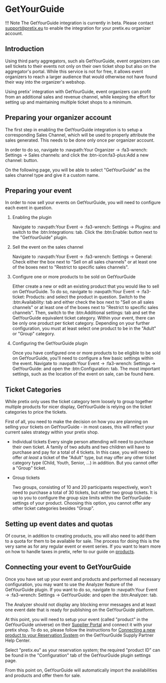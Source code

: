 # GetYourGuide

!!! Note 
    The GetYourGuide integration is currently in beta. 
    Please contact <support@pretix.eu> to enable the integration for your pretix.eu organizer account.

## Introduction

Using third party aggregators, such als GetYourGuide, event organizers can sell tickets to their events not only on their own ticket shop but also on the aggregator's portal. 
While this service is not for free, it allows event organizers to reach a larger audience that would otherwise not have found their way into the organizer's webshop.

Using pretix' integration with GetYourGuide, event organizers can profit from an additional sales and revenue channel, while keeping the effort for setting up and maintaining multiple ticket shops to a minimum.

## Preparing your organizer account

The first step in enabling the GetYourGuide integration is to setup a corresponding Sales Channel, which will be used to properly attribute the sales generated. 
This needs to be done only once per organizer account.

In order to do so, navigate to :navpath:Your Organizer → :fa3-wrench: Settings → Sales channels: and click the :btn-icon:fa3-plus:Add a new channel: button.

On the following page, you will be able to select "GetYourGuide" as the sales channel type and give it a custom name.

## Preparing your event

In order to now sell your events on GetYourGuide, you will need to configure each event in question.

 1. Enabling the plugin

    Navigate to :navpath:Your Event → :fa3-wrench: Settings → Plugins: and switch to the :btn:Integrations: tab. 
    Click the :btn:Enable: button next to the "GetYourGuide" plugin. 

 2. Sell the event on the sales channel

    Navigate to :navpath:Your Event  → :fa3-wrench: Settings → General: 
    Check either the box next to "Sell on all sales channels" or at least one of the boxes next to "Restrict to specific sales channels". 

 3. Configure one or more products to be sold on GetYourGuide

    Either create a new or edit an existing product that you would like to sell on GetYourGuide. 
    To do so, navigate to :navpath:Your Event → :fa3-ticket: Products: and select the product in question. 
    Switch to the :btn:Availability: tab and either check the box next to "Sell on all sales channels" or at least one of the boxes next to "Restrict to specific sales channels". 
    Then, switch to the :btn:Additional settings: tab and set the GetYourGuide equivalent ticket category. 
    Within your event, there can be only one product per ticket category. 
    Depending on your further configuration, you must at least select one product to be in the "Adult" or "Group" category.

 4. Configuring the GetYourGuide plugin

    Once you have configured one or more products to be eligible to be sold on GetYourGuide, you'll need to configure a few basic settings within the event. 
    Navigate to :navpath:Your Event → :fa3-wrench: Settings → GetYourGuide: and open the :btn:Configuration: tab. 
    The most important settings, such as the location of the event on sale, can be found here. 

## Ticket Categories

While pretix only uses the ticket category term loosely to group together multiple products for nicer display, GetYourGuide is relying on the ticket categories to price the tickets.

First of all, you need to make the decision on how you are planning on selling your tickets on GetYourGuide - in most cases, this will reflect your current sales strategy within your pretix shop.

 - Individual tickets
   Every single person attending will need to purchase their own ticket. 
   A family of two adults and two children will have to purchase and pay for a total of 4 tickets. 
   In this case, you will need to offer *at least* a ticket of the "Adult" type, but may offer any other ticket category type (Child, Youth, Senior, ...) in addition. 
   But you cannot offer a "Group" ticket.

 - Group tickets

   Two groups, consisting of 10 and 20 participants respectively, won't need to purchase a total of 30 tickets, but rather two group tickets. 
   It is up to you to configure the group size limits within the GetYourGuide-settings of your product. 
   Choosing this option, you cannot offer any other ticket categories besides "Group".

## Setting up event dates and quotas

Of course, in addition to creating products, you will also need to add them to a quota for them to be available for sale. 
The process for doing this is the very same as for any regular event or event series.
If you want to learn more on how to handle taxes in pretix, refer to our guide on [products](../products.md). 

## Connecting your event to GetYourGuide

Once you have set up your event and products and performed all necessary configuration, you may want to use the Analyzer feature of the GetYourGuide plugin. 
If you want to do so, navigate to :navpath:Your Event → :fa3-wrench: Settings → GetYourGuide: and open the :btn:Analyzer: tab. 

The Analyzer should not display any blocking error messages and at least one event date that is ready for publishing on the GetYourGuide platform.

At this point, you will need to setup your event (called "product" in the GetYourGuide universe) on their [Supplier Portal](https://suppliers.getyourguide.com/) and connect it with your pretix shop. 
To do so, please follow the instructions for [Connecting a new product to your Reservation System](https://supply.getyourguide.support/hc/en-us/articles/18008029689373-Connecting-a-new-product-to-your-Reservation-system) on the GetYourGuide Supply Partner Help Center.

Select "pretix.eu" as your reservation system; the required "product ID" can be found in the "Configuration" tab of the GetYourGuide plugin settings page.

From this point on, GetYourGuide will automatically import the availabilities and products and offer them for sale.